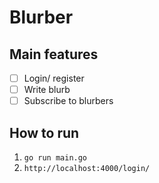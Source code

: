 # Blurber 

## Main features

- [ ] Login/ register
- [ ] Write blurb
- [ ] Subscribe to blurbers

## How to run

1. `go run main.go` 
1. `http://localhost:4000/login/`